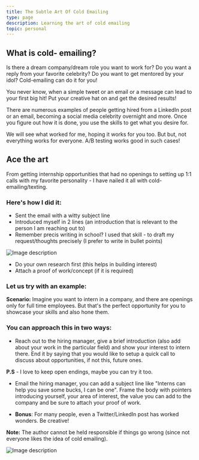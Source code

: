 ```yaml
---
title: The Subtle Art Of Cold Emailing
type: page
description: Learning the art of cold emailing
topic: personal
---
```


## What is cold- emailing?
Is there a dream company/dream role you want to work for? Do you want a reply from your favorite celebrity? Do you want to get mentored by your idol? Cold-emailing can do it for you!

You never know, when a simple tweet or an email or a message can lead to your first big hit! Put your creative hat on and get the desired results!

There are numerous examples of people getting hired from a LinkedIn post or an email, becoming a social media celebrity overnight and more. Once you figure out how it is done, you use the skills to get what you desire for.

We will see what worked for me, hoping it works for you too. But but, not everything works for everyone. A/B testing works good in such cases!

## Ace the art

From getting internship opportunities that had no openings to setting up 1:1 calls with my favorite personality - I have nailed it all with cold-emailing/texting.

### Here's how I did it:
- Sent the email with a witty subject line
- Introduced myself in 2 lines (an introduction that is relevant to the person I am reaching out to)
- Remember precis writing in school? I used that skill - to draft my request/thoughts precisely (I prefer to write in bullet points)

![Image description](https://dev-to-uploads.s3.amazonaws.com/uploads/articles/c375tv1pf1dmswk88ejm.jpg)
- Do your own research first (this helps in building interest)
- Attach a proof of work/concept (if it is required)

### Let us try with an example:

**Scenario:** Imagine you want to intern in a company, and there are openings only for full time employees. But that's the perfect opportunity for you to showcase your skills and also hone them. 

### You can approach this in two ways:
- Reach out to the hiring manager, give a brief introduction (also add about your work in the particular field) and show your interest to intern there. End it by saying that you would like to setup a quick call to discuss about opportunities, if not this, future ones. 

**P.S** - I love to keep open endings, maybe you can try it too.

- Email the hiring manager, you can add a subject line like "Interns can help you save some bucks, I can be one". Frame the body with pointers introducing yourself, your area of interest, the value you can add to the company and be sure to attach your proof of work.

- **Bonus**: For many people, even a Twitter/LinkedIn post has worked wonders. Be creative!

**Note:** The author cannot be held responsible if things go wrong (since not everyone likes the idea of cold emailing).


![Image description](https://dev-to-uploads.s3.amazonaws.com/uploads/articles/pzuslircn6aojcd2qgir.gif)

